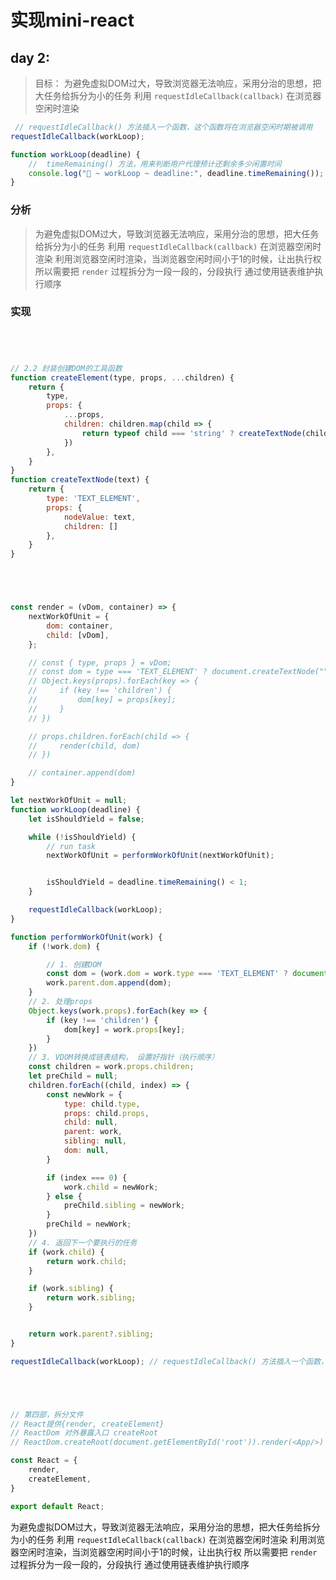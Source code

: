 # 实现mini-react

## day 2:

> 目标： 为避免虚拟DOM过大，导致浏览器无法响应，采用分治的思想，把大任务给拆分为小的任务
> 利用 `requestIdleCallback(callback)` 在浏览器空闲时渲染

```javascript
 // requestIdleCallback() 方法插入一个函数，这个函数将在浏览器空闲时期被调用
requestIdleCallback(workLoop);

function workLoop(deadline) {
    //  timeRemaining() 方法，用来判断用户代理预计还剩余多少闲置时间
    console.log("🚀 ~ workLoop ~ deadline:", deadline.timeRemaining());
}
```

### 分析

> 为避免虚拟DOM过大，导致浏览器无法响应，采用分治的思想，把大任务给拆分为小的任务
> 利用 `requestIdleCallback(callback)` 在浏览器空闲时渲染
> 利用浏览器空闲时渲染，当浏览器空闲时间小于1的时候，让出执行权
> 所以需要把 `render` 过程拆分为一段一段的，分段执行
> 通过使用链表维护执行顺序


### 实现

```javascript




// 2.2 封装创建DOM的工具函数
function createElement(type, props, ...children) {
    return {
        type,
        props: {
            ...props,
            children: children.map(child => {
                return typeof child === 'string' ? createTextNode(child) : child
            })
        },
    }
}
function createTextNode(text) {
    return {
        type: 'TEXT_ELEMENT',
        props: {
            nodeValue: text,
            children: []
        },
    }
}





const render = (vDom, container) => {
    nextWorkOfUnit = {
        dom: container,
        child: [vDom],
    };

    // const { type, props } = vDom;
    // const dom = type === 'TEXT_ELEMENT' ? document.createTextNode("") : document.createElement(type);
    // Object.keys(props).forEach(key => {
    //     if (key !== 'children') {
    //         dom[key] = props[key];
    //     }
    // })

    // props.children.forEach(child => {
    //     render(child, dom)
    // })

    // container.append(dom)
}

let nextWorkOfUnit = null;
function workLoop(deadline) {
    let isShouldYield = false;

    while (!isShouldYield) {
        // run task
        nextWorkOfUnit = performWorkOfUnit(nextWorkOfUnit);


        isShouldYield = deadline.timeRemaining() < 1;
    }

    requestIdleCallback(workLoop);
}

function performWorkOfUnit(work) {
    if (!work.dom) {

        // 1. 创建DOM
        const dom = (work.dom = work.type === 'TEXT_ELEMENT' ? document.createTextNode("") : document.createElement(work.type));
        work.parent.dom.append(dom);
    }
    // 2. 处理props
    Object.keys(work.props).forEach(key => {
        if (key !== 'children') {
            dom[key] = work.props[key];
        }
    })
    // 3. VDOM转换成链表结构， 设置好指针（执行顺序）
    const children = work.props.children;
    let preChild = null;
    children.forEach((child, index) => {
        const newWork = {
            type: child.type,
            props: child.props,
            child: null,
            parent: work,
            sibling: null,
            dom: null,
        }

        if (index === 0) {
            work.child = newWork;
        } else {
            preChild.sibling = newWork;
        }
        preChild = newWork;
    })
    // 4. 返回下一个要执行的任务
    if (work.child) {
        return work.child;
    }

    if (work.sibling) {
        return work.sibling;
    }


    return work.parent?.sibling;
}

requestIdleCallback(workLoop); // requestIdleCallback() 方法插入一个函数，这个函数将在浏览器空闲时期被调用





// 第四部，拆分文件
// React提供{render, createElement}
// ReactDom 对外暴露入口 createRoot
// ReactDom.createRoot(document.getElementById('root')).render(<App/>)

const React = {
    render,
    createElement,
}

export default React;
```

为避免虚拟DOM过大，导致浏览器无法响应，采用分治的思想，把大任务给拆分为小的任务
利用 `requestIdleCallback(callback)` 在浏览器空闲时渲染
利用浏览器空闲时渲染，当浏览器空闲时间小于1的时候，让出执行权
所以需要把 `render` 过程拆分为一段一段的，分段执行
通过使用链表维护执行顺序